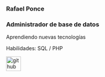 ### Rafael Ponce
### Administrador de base de datos

Aprendiendo nuevas tecnologías 

Habilidades: SQL / PHP

[<img src='https://cdn.jsdelivr.net/npm/simple-icons@3.0.1/icons/github.svg' alt='github' height='40'>](https://github.com/rafaponce)  
